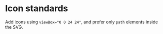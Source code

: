 # Icon standards

Add icons using `viewBox="0 0 24 24"`, and prefer only `path` elements inside the SVG.

